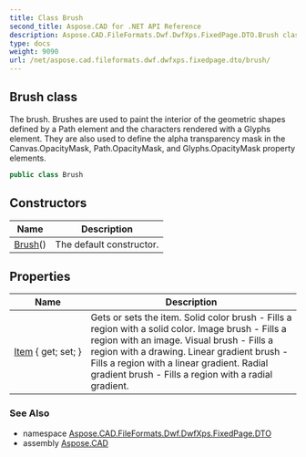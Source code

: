 ```yaml
---
title: Class Brush
second_title: Aspose.CAD for .NET API Reference
description: Aspose.CAD.FileFormats.Dwf.DwfXps.FixedPage.DTO.Brush class. The brush. Brushes are used to paint the interior of the geometric shapes defined by a Path element and the characters rendered with a Glyphs element. They are also used to define the alpha transparency mask in the Canvas.OpacityMask Path.OpacityMask and Glyphs.OpacityMask property elements
type: docs
weight: 9090
url: /net/aspose.cad.fileformats.dwf.dwfxps.fixedpage.dto/brush/
---
```

## Brush class

The brush. Brushes are used to paint the interior of the geometric shapes defined by a Path element and the characters rendered with a Glyphs element. They are also used to define the alpha transparency mask in the Canvas.OpacityMask, Path.OpacityMask, and Glyphs.OpacityMask property elements.

```csharp
public class Brush
```

## Constructors

| Name | Description |
| --- | --- |
| [Brush](brush/)() | The default constructor. |

## Properties

| Name | Description |
| --- | --- |
| [Item](../../aspose.cad.fileformats.dwf.dwfxps.fixedpage.dto/brush/item/) { get; set; } | Gets or sets the item. Solid color brush - Fills a region with a solid color. Image brush - Fills a region with an image. Visual brush - Fills a region with a drawing. Linear gradient brush - Fills a region with a linear gradient. Radial gradient brush - Fills a region with a radial gradient. |

### See Also

* namespace [Aspose.CAD.FileFormats.Dwf.DwfXps.FixedPage.DTO](../../aspose.cad.fileformats.dwf.dwfxps.fixedpage.dto/)
* assembly [Aspose.CAD](../../)


